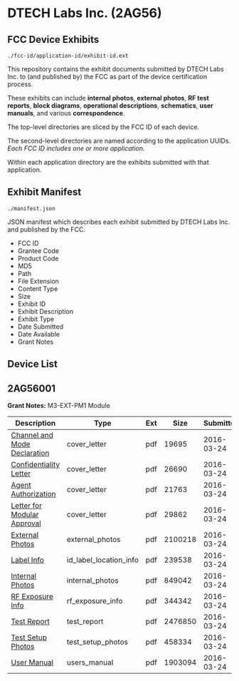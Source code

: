 # DTECH Labs Inc. (2AG56)
## FCC Device Exhibits

```
./fcc-id/application-id/exhibit-id.ext
```

This repository contains the exhibit documents submitted by DTECH Labs Inc. to (and published by) the FCC as part of the device certification process.

These exhibits can include **internal photos**, **external photos**, **RF test reports**, **block diagrams**, **operational descriptions**, **schematics**, **user manuals**, and various **correspondence**.

The top-level directories are sliced by the FCC ID of each device.

The second-level directories are named according to the application UUIDs. *Each FCC ID includes one or more application.*

Within each application directory are the exhibits submitted with that application. 

## Exhibit Manifest

```
./manifest.json
```

JSON manifest which describes each exhibit submitted by DTECH Labs Inc. and published by the FCC.

- FCC ID
- Grantee Code
- Product Code
- MD5
- Path
- File Extension
- Content Type
- Size
- Exhibit ID
- Exhibit Description
- Exhibit Type
- Date Submitted
- Date Available
- Grant Notes

## Device List
## 2AG56001
**Grant Notes:** M3-EXT-PM1 Module

| Description | Type | Ext | Size | Submitted | Available |
| ----------- | ---- | --- | ---- | --------- | --------- |
| [Channel and Mode Declaration](2AG56001/3928f26d3ff5cf0544b40e1b22d0ce84/2940631.pdf) | cover_letter | pdf | 19695 | 2016-03-24 | 2016-03-30 |
| [Confidentiality Letter](2AG56001/3928f26d3ff5cf0544b40e1b22d0ce84/2940632.pdf) | cover_letter | pdf | 26690 | 2016-03-24 | 2016-03-30 |
| [Agent Authorization](2AG56001/3928f26d3ff5cf0544b40e1b22d0ce84/2940633.pdf) | cover_letter | pdf | 21763 | 2016-03-24 | 2016-03-30 |
| [Letter for Modular Approval](2AG56001/3928f26d3ff5cf0544b40e1b22d0ce84/2940637.pdf) | cover_letter | pdf | 29862 | 2016-03-24 | 2016-03-30 |
| [External Photos](2AG56001/3928f26d3ff5cf0544b40e1b22d0ce84/2940634.pdf) | external_photos | pdf | 2100218 | 2016-03-24 | 2016-03-30 |
| [Label Info](2AG56001/3928f26d3ff5cf0544b40e1b22d0ce84/2940635.pdf) | id_label_location_info | pdf | 239538 | 2016-03-24 | 2016-03-30 |
| [Internal Photos](2AG56001/3928f26d3ff5cf0544b40e1b22d0ce84/2940636.pdf) | internal_photos | pdf | 849042 | 2016-03-24 | 2016-03-30 |
| [RF Exposure Info](2AG56001/3928f26d3ff5cf0544b40e1b22d0ce84/2940638.pdf) | rf_exposure_info | pdf | 344342 | 2016-03-24 | 2016-03-30 |
| [Test Report](2AG56001/3928f26d3ff5cf0544b40e1b22d0ce84/2940639.pdf) | test_report | pdf | 2476850 | 2016-03-24 | 2016-03-30 |
| [Test Setup Photos](2AG56001/3928f26d3ff5cf0544b40e1b22d0ce84/2940640.pdf) | test_setup_photos | pdf | 458334 | 2016-03-24 | 2016-03-30 |
| [User Manual](2AG56001/3928f26d3ff5cf0544b40e1b22d0ce84/2940654.pdf) | users_manual | pdf | 1903094 | 2016-03-24 | 2016-03-30 |
